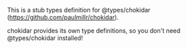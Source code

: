 This is a stub types definition for @types/chokidar (https://github.com/paulmillr/chokidar).

chokidar provides its own type definitions, so you don't need @types/chokidar installed!